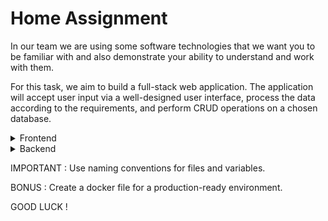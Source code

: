 # Home Assignment


In our team we are using some software technologies that we want you to be familiar with and also demonstrate your ability to understand and work with them.

For this task, we aim to build a full-stack web application. The application will accept user input via a well-designed user interface, process the data according to the requirements, and perform CRUD operations on a chosen database.


<details>
  <summary>Frontend</summary>

  - Create a user interface for uploading files ,Make sure that it looks like the [example](https://www.figma.com/file/d8dGyuJIbrbdJzEN0l3lSI/%D7%A4%D7%A8%D7%95%D7%99%D7%A7%D7%98-%D7%A2%D7%99%D7%A6%D7%95%D7%91-%D7%9E%D7%A8%D7%A5-2024?type=design&node-id=0-1&mode=design) we provided as much as you can.

</details>

<details>
  <summary>Backend</summary>

  - Deploy the infrastructure from the `docker-compose.yaml` file.
  - Create a server for the UI and Preform validations on files.
  - Extract metadata and store it .
  - store the files , and check for duplications.
  - Create tests.
  - Use git flow.   

</details>


IMPORTANT : Use naming conventions for files and variables.    

BONUS : Create a docker file for a production-ready environment.    
  
GOOD LUCK ! 
